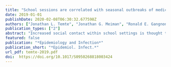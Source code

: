 ```yaml
---
title: "School sessions are correlated with seasonal outbreaks of medically attended respiratory infections: electronic health record time series analysis, Wisconsin 2004-2011"
date: 2019-01-01
publishDate: 2020-02-08T06:30:32.677598Z
authors: ["Jonathan L. Temte", "Jonathan G. Meiman", "Ronald E. Gangnon"]
publication_types: ["2"]
abstract: "Increased social contact within school settings is thought to be an important factor in seasonal outbreaks of acute respiratory infection (ARI). To better understand the degree of impact, we analysed electronic health records and compared risks of respiratory infections within communities while schools were in session and out-of-session. A time series analysis of weekly respiratory infection diagnoses from 28 family medicine clinics in Wisconsin showed that people under the age of 65 experienced an increased risk of ARI when schools were in session. For children aged 5-17 years, the risk ratio for the first week of a school session was 1.12 (95% confidence interval (CI) 0.93-1.34), the second week of a session was 1.39 (95% CI 1.15-1.68) and more than 2 weeks into a session was 1.43 (95% CI 1.20-1.71). Less significant increased risk ratios were also observed in young children (0-4 years) and adults (18-64 years). These results were obtained after modelling for baseline seasonal variations in disease prevalence and controlling for short-term changes in ambient temperature and relative humidity. Understanding the mechanisms of seasonality make it easier to predict outbreaks and launch timely public health interventions."
featured: false
publication: "*Epidemiology and Infection*"
publication_short: "*Epidemiol. Infect.*"
url_pdf: temte-2019.pdf
doi:  https://doi.org/10.1017/S0950268818003424
---
```


